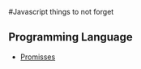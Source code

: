 #Javascript things to not forget

## Programming Language

* [Promisses](https://medium.freecodecamp.com/let-there-be-promise-and-there-was-then-e2fd94a0b2f9#.1lvpvxg3s)
